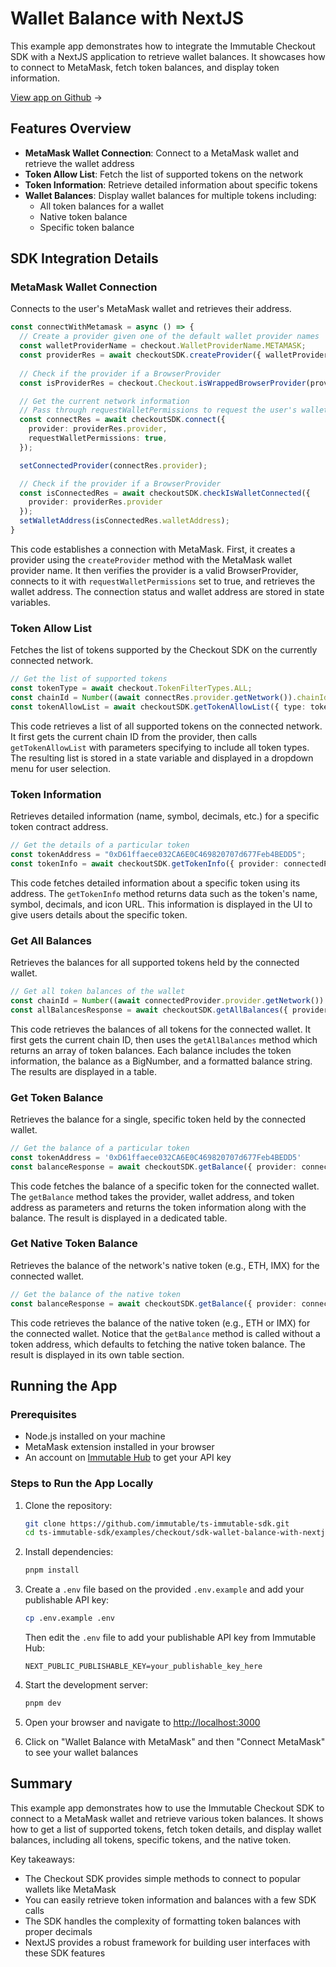<div class="display-none">

# Wallet Balance with NextJS

</div>

This example app demonstrates how to integrate the Immutable Checkout SDK with a NextJS application to retrieve wallet balances. It showcases how to connect to MetaMask, fetch token balances, and display token information.

<div class="button-component">

[View app on Github](https://github.com/immutable/ts-immutable-sdk/tree/main/examples/checkout/sdk-wallet-balance-with-nextjs) <span class="button-component-arrow">→</span>

</div>

## Features Overview

- **MetaMask Wallet Connection**: Connect to a MetaMask wallet and retrieve the wallet address
- **Token Allow List**: Fetch the list of supported tokens on the network
- **Token Information**: Retrieve detailed information about specific tokens
- **Wallet Balances**: Display wallet balances for multiple tokens including:
  - All token balances for a wallet
  - Native token balance
  - Specific token balance

## SDK Integration Details

### MetaMask Wallet Connection

Connects to the user's MetaMask wallet and retrieves their address.

```typescript title="Connect MetaMask" manualLink="https://github.com/immutable/ts-immutable-sdk/blob/main/examples/checkout/sdk-wallet-balance-with-nextjs/src/app/wallet-balance-with-metamask/page.tsx"
const connectWithMetamask = async () => {
  // Create a provider given one of the default wallet provider names
  const walletProviderName = checkout.WalletProviderName.METAMASK;
  const providerRes = await checkoutSDK.createProvider({ walletProviderName });
  
  // Check if the provider if a BrowserProvider
  const isProviderRes = checkout.Checkout.isWrappedBrowserProvider(providerRes.provider);

  // Get the current network information
  // Pass through requestWalletPermissions to request the user's wallet permissions
  const connectRes = await checkoutSDK.connect({ 
    provider: providerRes.provider,
    requestWalletPermissions: true,
  });

  setConnectedProvider(connectRes.provider);

  // Check if the provider if a BrowserProvider
  const isConnectedRes = await checkoutSDK.checkIsWalletConnected({
    provider: providerRes.provider
  });
  setWalletAddress(isConnectedRes.walletAddress);
}
```

This code establishes a connection with MetaMask. First, it creates a provider using the `createProvider` method with the MetaMask wallet provider name. It then verifies the provider is a valid BrowserProvider, connects to it with `requestWalletPermissions` set to true, and retrieves the wallet address. The connection status and wallet address are stored in state variables.

### Token Allow List

Fetches the list of tokens supported by the Checkout SDK on the currently connected network.

```typescript title="Get Token Allow List" manualLink="https://github.com/immutable/ts-immutable-sdk/blob/main/examples/checkout/sdk-wallet-balance-with-nextjs/src/app/wallet-balance-with-metamask/page.tsx"
// Get the list of supported tokens
const tokenType = await checkout.TokenFilterTypes.ALL;
const chainId = Number((await connectRes.provider.getNetwork()).chainId) as checkout.ChainId ?? checkout.ChainId.IMTBL_ZKEVM_TESTNET
const tokenAllowList = await checkoutSDK.getTokenAllowList({ type: tokenType, chainId });
```

This code retrieves a list of all supported tokens on the connected network. It first gets the current chain ID from the provider, then calls `getTokenAllowList` with parameters specifying to include all token types. The resulting list is stored in a state variable and displayed in a dropdown menu for user selection.

### Token Information

Retrieves detailed information (name, symbol, decimals, etc.) for a specific token contract address.

```typescript title="Get Token Info" manualLink="https://github.com/immutable/ts-immutable-sdk/blob/main/examples/checkout/sdk-wallet-balance-with-nextjs/src/app/wallet-balance-with-metamask/page.tsx"
// Get the details of a particular token
const tokenAddress = "0xD61ffaece032CA6E0C469820707d677Feb4BEDD5";
const tokenInfo = await checkoutSDK.getTokenInfo({ provider: connectedProvider, tokenAddress });
```

This code fetches detailed information about a specific token using its address. The `getTokenInfo` method returns data such as the token's name, symbol, decimals, and icon URL. This information is displayed in the UI to give users details about the specific token.

### Get All Balances

Retrieves the balances for all supported tokens held by the connected wallet.

```typescript title="Get All Balances" manualLink="https://github.com/immutable/ts-immutable-sdk/blob/main/examples/checkout/sdk-wallet-balance-with-nextjs/src/app/wallet-balance-with-metamask/page.tsx"
// Get all token balances of the wallet
const chainId = Number((await connectedProvider.provider.getNetwork()).chainId) as checkout.ChainId ?? checkout.ChainId.IMTBL_ZKEVM_TESTNET
const allBalancesResponse = await checkoutSDK.getAllBalances({ provider: connectedProvider, walletAddress, chainId });
```

This code retrieves the balances of all tokens for the connected wallet. It first gets the current chain ID, then uses the `getAllBalances` method which returns an array of token balances. Each balance includes the token information, the balance as a BigNumber, and a formatted balance string. The results are displayed in a table.

### Get Token Balance

Retrieves the balance for a single, specific token held by the connected wallet.

```typescript title="Get Specific Token Balance" manualLink="https://github.com/immutable/ts-immutable-sdk/blob/main/examples/checkout/sdk-wallet-balance-with-nextjs/src/app/wallet-balance-with-metamask/page.tsx"
// Get the balance of a particular token
const tokenAddress = '0xD61ffaece032CA6E0C469820707d677Feb4BEDD5'
const balanceResponse = await checkoutSDK.getBalance({ provider: connectedProvider, walletAddress, tokenAddress });
```

This code fetches the balance of a specific token for the connected wallet. The `getBalance` method takes the provider, wallet address, and token address as parameters and returns the token information along with the balance. The result is displayed in a dedicated table.

### Get Native Token Balance

Retrieves the balance of the network's native token (e.g., ETH, IMX) for the connected wallet.

```typescript title="Get Native Token Balance" manualLink="https://github.com/immutable/ts-immutable-sdk/blob/main/examples/checkout/sdk-wallet-balance-with-nextjs/src/app/wallet-balance-with-metamask/page.tsx"
// Get the balance of the native token
const balanceResponse = await checkoutSDK.getBalance({ provider: connectedProvider, walletAddress });
```

This code retrieves the balance of the native token (e.g., ETH or IMX) for the connected wallet. Notice that the `getBalance` method is called without a token address, which defaults to fetching the native token balance. The result is displayed in its own table section.

## Running the App

### Prerequisites
- Node.js installed on your machine
- MetaMask extension installed in your browser
- An account on [Immutable Hub](https://hub.immutable.com/) to get your API key

### Steps to Run the App Locally

1. Clone the repository:
   ```bash
   git clone https://github.com/immutable/ts-immutable-sdk.git
   cd ts-immutable-sdk/examples/checkout/sdk-wallet-balance-with-nextjs
   ```

2. Install dependencies:
   ```bash
   pnpm install
   ```

3. Create a `.env` file based on the provided `.env.example` and add your publishable API key:
   ```bash
   cp .env.example .env
   ```
   Then edit the `.env` file to add your publishable API key from Immutable Hub:
   ```
   NEXT_PUBLIC_PUBLISHABLE_KEY=your_publishable_key_here
   ```

4. Start the development server:
   ```bash
   pnpm dev
   ```

5. Open your browser and navigate to [http://localhost:3000](http://localhost:3000)

6. Click on "Wallet Balance with MetaMask" and then "Connect MetaMask" to see your wallet balances

## Summary

This example app demonstrates how to use the Immutable Checkout SDK to connect to a MetaMask wallet and retrieve various token balances. It shows how to get a list of supported tokens, fetch token details, and display wallet balances, including all tokens, specific tokens, and the native token.

Key takeaways:
- The Checkout SDK provides simple methods to connect to popular wallets like MetaMask
- You can easily retrieve token information and balances with a few SDK calls
- The SDK handles the complexity of formatting token balances with proper decimals
- NextJS provides a robust framework for building user interfaces with these SDK features 
